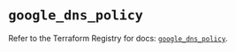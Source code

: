 # `google_dns_policy`

Refer to the Terraform Registry for docs: [`google_dns_policy`](https://registry.terraform.io/providers/hashicorp/google-beta/6.11.0/docs/resources/google_dns_policy).
